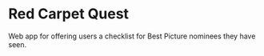 # Red Carpet Quest

Web app for offering users a checklist for Best Picture nominees they have seen.